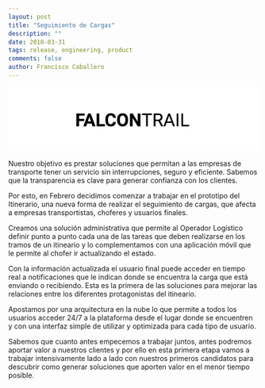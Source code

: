 ```yaml
---
layout: post
title: "Seguimiento de Cargas"
description: ""
date: 2018-03-31
tags: release, engineering, product
comments: false
author: Francisco Caballero
---
```


![Falcon Trail](/assets/2018-03-31-seguimiento-de-cargas-falcon-trail.png "Falcon Trail")

Nuestro objetivo es prestar soluciones que permitan a las empresas de transporte tener un servicio sin interrupciones, seguro y eficiente. Sabemos que la transparencia es clave para generar confianza con los clientes.

Por esto, en Febrero decidimos comenzar a trabajar en el prototipo del Itinerario, una nueva forma de realizar el seguimiento de cargas, que afecta a empresas transportistas, choferes y usuarios finales.

Creamos una solución administrativa que permite al Operador Logístico definir punto a punto cada una de las tareas que deben realizarse en los tramos de un itineario y lo complementamos con una aplicación móvil que le permite al chofer ir actualizando el estado.

Con la información actualizada el usuario final puede acceder en tiempo real a notificaciones que le indican donde se encuentra la carga que está enviando o recibiendo. Esta es la primera de las soluciones para mejorar las relaciones entre los diferentes protagonistas del itineario.

Apostamos por una arquitectura en la nube lo que permite a todos los usuarios acceder 24/7 a la plataforma desde el lugar donde se encuentren y con una interfaz simple de utilizar y optimizada para cada tipo de usuario. 

Sabemos que cuanto antes empecemos a trabajar juntos, antes podremos aportar valor a nuestros clientes y por ello en esta primera etapa vamos a trabajar intensivamente lado a lado con nuestros primeros candidatos para descubrir como generar soluciones que aporten valor en el menor tiempo posible.
